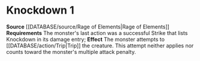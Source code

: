 ﻿---
actions: '[one-action]'
id: '46'
name: Knockdown
rarity: Common
rus_type_level: null
source: '[[DATABASE/source/Rage of Elements|Rage of Elements]]'
trait: null
type: Creature Ability

---
# Knockdown <span class="action-icon">1</span>

**Source** [[DATABASE/source/Rage of Elements|Rage of Elements]]
**Requirements** The monster's last action was a successful Strike that lists Knockdown in its damage entry; **Effect** The monster attempts to [[DATABASE/action/Trip|Trip]] the creature. This attempt neither applies nor counts toward the monster's multiple attack penalty.